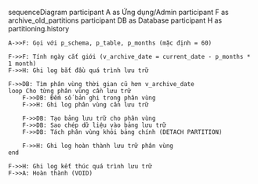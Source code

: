 sequenceDiagram
    participant A as Ứng dụng/Admin
    participant F as archive_old_partitions
    participant DB as Database
    participant H as partitioning.history
    
    A->>F: Gọi với p_schema, p_table, p_months (mặc định = 60)
    
    F->>F: Tính ngày cắt giới (v_archive_date = current_date - p_months * 1 month)
    F->>H: Ghi log bắt đầu quá trình lưu trữ
    
    F->>DB: Tìm phân vùng thời gian cũ hơn v_archive_date
    loop Cho từng phân vùng cần lưu trữ
        F->>DB: Đếm số bản ghi trong phân vùng
        F->>H: Ghi log phân vùng cần lưu trữ
        
        F->>DB: Tạo bảng lưu trữ cho phân vùng
        F->>DB: Sao chép dữ liệu vào bảng lưu trữ
        F->>DB: Tách phân vùng khỏi bảng chính (DETACH PARTITION)
        
        F->>H: Ghi log hoàn thành lưu trữ phân vùng
    end
    
    F->>H: Ghi log kết thúc quá trình lưu trữ
    F->>A: Hoàn thành (VOID)